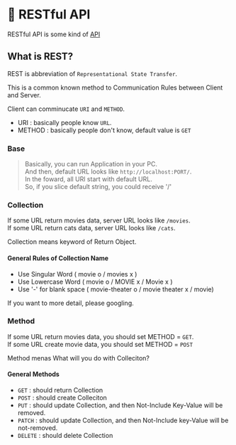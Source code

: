 # 🐌 RESTful API

RESTful API is some kind of [API](https://github.com/Boiler-Express/.github/blob/main/notes/theory/API.md)

## What is REST?

REST is abbreviation of `Representational State Transfer`.

This is a common known method to Communication Rules between Client and Server.

Client can comminucate `URI` and `METHOD`.

- URI : basically people know `URL`.
- METHOD : basically people don't know, default value is `GET`

### Base

> Basically, you can run Application in your PC.<br>
> And then, default URL looks like `http://localhost:PORT/`.<br>
> In the foward, all URl start with default URL.<br>
> So, if you slice default string, you could receive '/'<br>

### Collection

If some URL return movies data, server URL looks like `/movies`.<br>
If some URL return cats data, server URL looks like `/cats`.

Collection means keyword of Return Object.<br>

#### General Rules of Collection Name

- Use Singular Word ( movie o / movies x )
- Use Lowercase Word ( movie o / MOVIE x / Movie x )
- Use '-' for blank space ( movie-theater o / movie theater x / movie)

If you want to more detail, please googling.

### Method

If some URL return movies data, you should set METHOD = `GET`. <br>
If some URL create movie data, you should set METHOD = `POST` <br>

Method menas What will you do with Colleciton?

#### General Methods

- `GET` : should return Collection
- `POST` : should create Colleciton
- `PUT` : should update Collection, and then Not-Include Key-Value will be removed.
- `PATCH` : should update Collection, and then Not-Include key-Value will be not-removed.
- `DELETE` : should delete Collection

